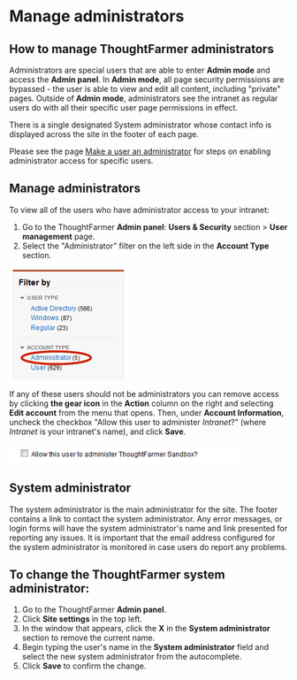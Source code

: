 # Manage administrators

## How to manage ThoughtFarmer administrators

Administrators are special users that are able to enter **Admin mode** and access the **Admin panel**. In **Admin mode**, all page security permissions are bypassed - the user is able to view and edit all content, including "private" pages. Outside of **Admin mode**, administrators see the intranet as regular users do with all their specific user page permissions in effect.  
  
There is a single designated System administrator whose contact info is displayed across the site in the footer of each page.  
  
Please see the page [Make a user an administrator](make-a-user-an-administrator.md) for steps on enabling administrator access for specific users.

## Manage administrators

To view all of the users who have administrator access to your intranet:

1. Go to the ThoughtFarmer **Admin panel**: **Users & Security** section &gt; **User management** page.
2. Select the "Administrator" filter on the left side in the **Account Type** section.

![](../../.gitbook/assets/1%20%2822%29.png)

  
If any of these users should not be administrators you can remove access by clicking **the gear icon** in the **Action** column on the right and selecting **Edit account** from the menu that opens. Then, under **Account Information**, uncheck the checkbox "Allow this user to administer _Intranet_?" \(where _Intranet_ is your intranet's name\), and click **Save**.

![](../../.gitbook/assets/2%20%2828%29.png)

## System administrator

The system administrator is the main administrator for the site. The footer contains a link to contact the system administrator. Any error messages, or login forms will have the system administrator's name and link presented for reporting any issues. It is important that the email address configured for the system administrator is monitored in case users do report any problems.

## To change the ThoughtFarmer system administrator:

1. Go to the ThoughtFarmer **Admin panel**.
2. Click **Site settings** in the top left.
3. In the window that appears, click the **X** in the **System administrator** section to remove the current name.
4. Begin typing the user's name in the **System administrator** field and select the new system administrator from the autocomplete.
5. Click **Save** to confirm the change.

